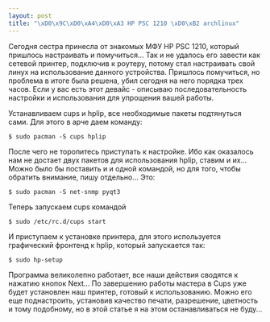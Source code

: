 ```yaml
--- 
layout: post
title: "\xD0\x9C\xD0\xA4\xD0\xA3 HP PSC 1210 \xD0\xB2 archlinux"
---
```

Сегодня сестра принесла от знакомых МФУ HP PSC 1210, который пришлось настраивать и помучиться...
Так и не удалось его завести как сетевой принтер, подключив к роутеру, потому стал настраивать свой линух на использование данного устройства. Пришлось помучиться, но проблема в итоге была решена, убил сегодня на него порядка трех часов. Если у вас есть этот девайс - описываю последовательность настройки и использования для упрощения вашей работы.
<!--more--> 
Устанавливаем cups и hplip, все необходимые пакеты подтянуться сами. Для этого в арче даем команду:
<pre><code>$ sudo pacman -S cups hplip</code></pre>

После чего не торопитесь приступать к настройке. Ибо как оказалось нам не достает двух пакетов для использования hplip, ставим и их... Можно было бы поставить и и одной командой, но для того, чтобы обратить внимание, пишу отдельно... Это:
<pre><code>$ sudo pacman -S net-snmp pyqt3</code></pre>

Теперь запускаем cups командой
<pre><code>$ sudo /etc/rc.d/cups start</code></pre>

И приступаем к установке принтера, для этого используется графический фронтенд к hplip, который запускается так:
<pre><code>$ sudo hp-setup</code></pre>

Программа великолепно работает, все наши действия сводятся к нажатию кнопок Next... По завершению работы мастера в Cups уже будет установлен наш принтер, готовый к использованию. Можно его еще поднастроить, установив качество печати, разрешение, цветность и тому подобному, но в этой статье я на этом останавливаться не буду...
